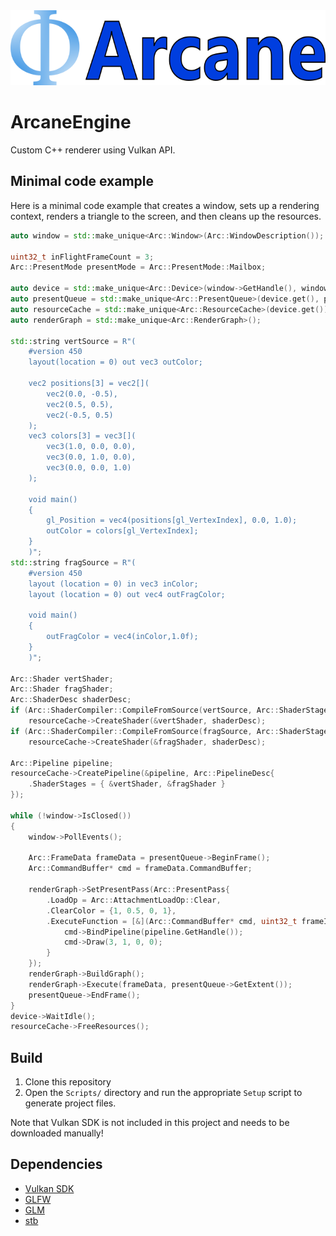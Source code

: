 <div align="center">
  <img src="images/Logo.png" alt="Logo" height="120">
</div>

# ArcaneEngine

Custom C++ renderer using Vulkan API.

## Minimal code example
Here is a minimal code example that creates a window, sets up a rendering context, renders a triangle to the screen, and then cleans up the resources.

```cpp
auto window = std::make_unique<Arc::Window>(Arc::WindowDescription());

uint32_t inFlightFrameCount = 3;
Arc::PresentMode presentMode = Arc::PresentMode::Mailbox;

auto device = std::make_unique<Arc::Device>(window->GetHandle(), window->GetInstanceExtensions(), inFlightFrameCount);
auto presentQueue = std::make_unique<Arc::PresentQueue>(device.get(), presentMode);
auto resourceCache = std::make_unique<Arc::ResourceCache>(device.get());
auto renderGraph = std::make_unique<Arc::RenderGraph>();

std::string vertSource = R"(
	#version 450
	layout(location = 0) out vec3 outColor;

	vec2 positions[3] = vec2[](
		vec2(0.0, -0.5),
		vec2(0.5, 0.5),
		vec2(-0.5, 0.5)
	);
	vec3 colors[3] = vec3[](
		vec3(1.0, 0.0, 0.0),
		vec3(0.0, 1.0, 0.0),
		vec3(0.0, 0.0, 1.0)
	);

	void main()
	{
		gl_Position = vec4(positions[gl_VertexIndex], 0.0, 1.0);
		outColor = colors[gl_VertexIndex];
	}
	)";
std::string fragSource = R"(
	#version 450
	layout (location = 0) in vec3 inColor;
	layout (location = 0) out vec4 outFragColor;

	void main() 
	{
		outFragColor = vec4(inColor,1.0f);
	}	
	)";

Arc::Shader vertShader;
Arc::Shader fragShader;
Arc::ShaderDesc shaderDesc;
if (Arc::ShaderCompiler::CompileFromSource(vertSource, Arc::ShaderStage::Vertex, shaderDesc, "vert"))
	resourceCache->CreateShader(&vertShader, shaderDesc);
if (Arc::ShaderCompiler::CompileFromSource(fragSource, Arc::ShaderStage::Fragment, shaderDesc, "frag"))
	resourceCache->CreateShader(&fragShader, shaderDesc);

Arc::Pipeline pipeline;
resourceCache->CreatePipeline(&pipeline, Arc::PipelineDesc{
	.ShaderStages = { &vertShader, &fragShader }
});

while (!window->IsClosed())
{
	window->PollEvents();

	Arc::FrameData frameData = presentQueue->BeginFrame();
	Arc::CommandBuffer* cmd = frameData.CommandBuffer;

	renderGraph->SetPresentPass(Arc::PresentPass{
		.LoadOp = Arc::AttachmentLoadOp::Clear,
		.ClearColor = {1, 0.5, 0, 1},
		.ExecuteFunction = [&](Arc::CommandBuffer* cmd, uint32_t frameIndex) {
			cmd->BindPipeline(pipeline.GetHandle());
			cmd->Draw(3, 1, 0, 0);
		}
	});
	renderGraph->BuildGraph();
	renderGraph->Execute(frameData, presentQueue->GetExtent());
	presentQueue->EndFrame();
}
device->WaitIdle();
resourceCache->FreeResources();
```

## Build
1. Clone this repository
2. Open the `Scripts/` directory and run the appropriate `Setup` script to generate project files.

Note that Vulkan SDK is not included in this project and needs to be downloaded manually!

## Dependencies
* [Vulkan SDK](https://vulkan.lunarg.com)
* [GLFW](https://www.glfw.org)
* [GLM](https://glm.g-truc.net/0.9.8/index.html)
* [stb](https://github.com/nothings/stb)

<!--
* [ImGui](https://github.com/ocornut/imgui)
* [miniaudio](https://github.com/mackron/miniaudio)
* [minivorbis](https://github.com/edubart/minivorbis)
* [minimp3](https://github.com/lieff/minimp3)
* [GameNetworkingSockets](https://github.com/ValveSoftware/GameNetworkingSockets)
-->